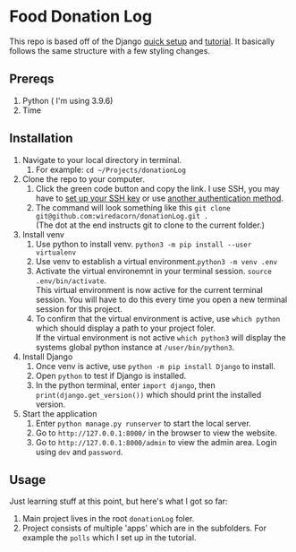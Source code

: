 # Food Donation Log

This repo is based off of the Django [quick setup](https://docs.djangoproject.com/en/4.1/intro/install/) and [tutorial](https://docs.djangoproject.com/en/4.1/intro/tutorial01/). It basically follows the same structure with a few styling changes.

## Prereqs

1. Python ( I'm using 3.9.6)
2. Time

## Installation

1. Navigate to your local directory in terminal.
    1. For example: ```cd ~/Projects/donationLog```
2. Clone the repo to your computer.
    1. Click the green code button and copy the link. I use SSH, you may have to [set up your SSH key](https://docs.github.com/en/authentication/connecting-to-github-with-ssh/generating-a-new-ssh-key-and-adding-it-to-the-ssh-agent) or use [another authentication method](https://docs.github.com/en/authentication). 
    2. The command will look something like this ```git clone git@github.com:wiredacorn/donationLog.git .``` <br>(The dot at the end instructs git to clone to the current folder.)
2. Install venv
    1. Use python to install venv. ```python3 -m pip install --user virtualenv```
    2. Use venv to establish a virtual environment.```python3 -m venv .env```
    3. Activate the virtual environemnt in your terminal session. ```source .env/bin/activate```. <br>This virtual environment is now active for the current terminal session. You will have to do this every time you open a new terminal session for this project.
    4. To confirm that the virtual environment is active, use ```which python``` which should display a path to your project foler. <br>If the virtual environment is not active ```which python3``` will display the systems global python instance at ```/user/bin/python3```.
3. Install Django
    1. Once venv is active, use ```python -m pip install Django``` to install.
    2. Open ```python``` to test if Django is installed.
    3. In the python terminal, enter ```import django```, then ```print(django.get_version())``` which should print the installed version.
4. Start the application
    1. Enter ```python manage.py runserver``` to start the local server.
    2. Go to ```http://127.0.0.1:8000/``` in the browser to view the website.
    3. Go to ```http://127.0.0.1:8000/admin``` to view the admin area. Login using ```dev``` and ```password```.


## Usage

Just learning stuff at this point, but here's what I got so far:

1. Main project lives in the root ```donationLog``` foler.
2. Project consists of multiple 'apps' which are in the subfolders. For example the ```polls``` which I set up in the tutorial.